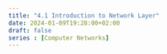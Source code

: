 ```yaml
---
title: "4.1 Introduction to Network Layer"
date: 2024-01-09T19:28:00+02:00
draft: false
series : [Computer Networks]
---
```


